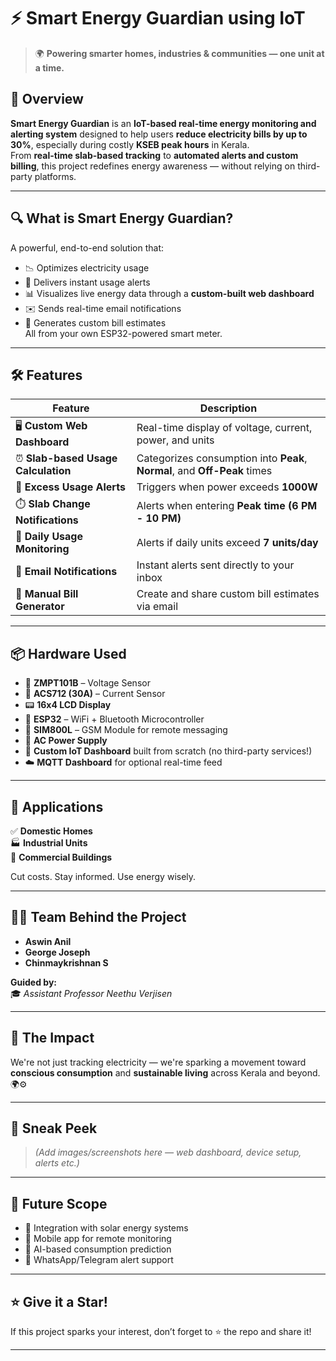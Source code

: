 # ⚡ Smart Energy Guardian using IoT

> 🌍 **Powering smarter homes, industries & communities — one unit at a time.**

## 🚀 Overview

**Smart Energy Guardian** is an **IoT-based real-time energy monitoring and alerting system** designed to help users **reduce electricity bills by up to 30%**, especially during costly **KSEB peak hours** in Kerala.  
From **real-time slab-based tracking** to **automated alerts and custom billing**, this project redefines energy awareness — without relying on third-party platforms.

---

## 🔍 What is Smart Energy Guardian?

A powerful, end-to-end solution that:
- 📉 Optimizes electricity usage  
- 📡 Delivers instant usage alerts  
- 📊 Visualizes live energy data through a **custom-built web dashboard**  
- ✉️ Sends real-time email notifications  
- 🧾 Generates custom bill estimates  
All from your own ESP32-powered smart meter.

---

## 🛠️ Features

| Feature | Description |
|--------|-------------|
| 🖥️ **Custom Web Dashboard** | Real-time display of voltage, current, power, and units |
| ⏰ **Slab-based Usage Calculation** | Categorizes consumption into **Peak**, **Normal**, and **Off-Peak** times |
| 🚨 **Excess Usage Alerts** | Triggers when power exceeds **1000W** |
| ⏱️ **Slab Change Notifications** | Alerts when entering **Peak time (6 PM - 10 PM)** |
| 📅 **Daily Usage Monitoring** | Alerts if daily units exceed **7 units/day** |
| 📩 **Email Notifications** | Instant alerts sent directly to your inbox |
| 🧾 **Manual Bill Generator** | Create and share custom bill estimates via email |

---

## 📦 Hardware Used

- 🔌 **ZMPT101B** – Voltage Sensor  
- 🔋 **ACS712 (30A)** – Current Sensor  
- 📟 **16x4 LCD Display**  
- 📶 **ESP32** – WiFi + Bluetooth Microcontroller  
- 📡 **SIM800L** – GSM Module for remote messaging  
- 🔌 **AC Power Supply**  
- 🧠 **Custom IoT Dashboard** built from scratch (no third-party services!)  
- ☁️ **MQTT Dashboard** for optional real-time feed

---

## 🏡 Applications

✅ **Domestic Homes**  
🏭 **Industrial Units**  
🏢 **Commercial Buildings**  

Cut costs. Stay informed. Use energy wisely.

---

## 👨‍💻 Team Behind the Project

- **Aswin Anil**  
- **George Joseph**  
- **Chinmaykrishnan S**

**Guided by:**  
🎓 *Assistant Professor Neethu Verjisen*

---

## 🌱 The Impact

We're not just tracking electricity — we're sparking a movement toward **conscious consumption** and **sustainable living** across Kerala and beyond. 🌍⚙️

---

## 📸 Sneak Peek

> *(Add images/screenshots here — web dashboard, device setup, alerts etc.)*

---

## 🧠 Future Scope

- 🔋 Integration with solar energy systems  
- 📲 Mobile app for remote monitoring  
- 🧠 AI-based consumption prediction  
- 💬 WhatsApp/Telegram alert support

---

## ⭐️ Give it a Star!

If this project sparks your interest, don’t forget to ⭐️ the repo and share it!

---

 
